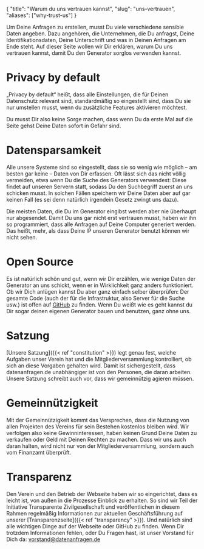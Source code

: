 {
    "title": "Warum du uns vertrauen kannst",
    "slug": "uns-vertrauen",
    "aliases": ["why-trust-us"]
}

Um Deine Anfragen zu erstellen, musst Du viele verschiedene sensible Daten angeben. Dazu angehören, die Unternehmen, die Du anfragst, Deine Identifikationsdaten, Deine Unterschrift und was in Deinen Anfragen am Ende steht. Auf dieser Seite wollen wir Dir erklären, warum Du uns vertrauen kannst, damit Du den Generator sorglos verwenden kannst.

# Privacy by default

„Privacy by default“ heißt, dass alle Einstellungen, die für Deinen Datenschutz relevant sind, standardmäßig so eingestellt sind, dass Du sie nur umstellen musst, wenn du zusätzliche Features aktivieren möchtest.

Du musst Dir also keine Sorge machen, dass wenn Du da erste Mal auf die Seite gehst Deine Daten sofort in Gefahr sind.

# Datensparsamkeit

Alle unsere Systeme sind so eingestellt, dass sie so wenig wie möglich – am besten gar keine – Daten von Dir erfassen. Oft lässt sich das nicht völlig vermeiden, etwa wenn Du die Suche des Generators verwendest: Diese findet auf unseren Servern statt, sodass Du den Suchbegriff zuerst an uns schicken musst. In solchen Fällen speichern wir Deine Daten aber auf gar keinen Fall (es sei denn natürlich irgendein Gesetz zwingt uns dazu).  

Die meisten Daten, die Du im Generator eingibst werden aber nie überhaupt nur abgesendet. Damit Du uns gar nicht erst vertrauen musst, haben wir ihn so programmiert, dass alle Anfragen auf Deine Computer generiert werden. Das heißt, mehr, als dass Deine IP unseren Generator benutzt können wir nicht sehen.

# Open Source

Es ist natürlich schön und gut, wenn wir Dir erzählen, wie wenige Daten der Generator an uns schickt, wenn er in Wirklichkeit ganz anders funktioniert. Ob wir Dich anlügen kannst Du aber ganz einfach selber überprüfen: Der gesamte Code (auch der für die Infrastruktur, also Server für die Suche usw.) ist offen auf [GitHub](https://github.com/datenanfragen) zu finden. Wenn Du weißt wie es geht kannst du Dir sogar deinen eigenen Generator bauen und benutzen, ganz ohne uns.

# Satzung

[Unsere Satzung]({{< ref "constitution" >}}) legt genau fest, welche Aufgaben unser Verein hat und die Mitgliederversammlung kontrolliert, ob sich an diese Vorgaben gehalten wird. Damit ist sichergestellt, dass datenanfragen.de unabhängiger ist von den Personen, die daran arbeiten. Unsere Satzung schreibt auch vor, dass wir gemeinnützig agieren müssen.

# Gemeinnützigkeit

Mit der Gemeinnützigkeit kommt das Versprechen, dass die Nutzung von allen Projekten des Vereins für sein Bestehen kostenlos bleiben wird. Wir verfolgen also keine Gewinninteressen, haben keinen Grund Deine Daten zu verkaufen oder Geld mit Deinen Rechten zu machen. Dass wir uns auch daran halten, wird nicht nur von der Mitgliederversammlung, sondern auch vom Finanzamt überprüft.

# Transparenz

Den Verein und den Betrieb der Webseite haben wir so eingerichtet, dass es leicht ist, von außen in die Prozesse Einblick zu erhalten. So sind wir Teil der Initiative Transparente Zivilgesellschaft und veröffentlichen in diesem Rahmen regelmäßig Informationen zur aktuellen Geschäftsführung auf unserer [Transparenzseite]({{< ref "transparency" >}}). Und natürlich sind alle wichtigen Dinge auf der Webseite oder GitHub zu finden. Wenn Dir trotzdem Informationen fehlen, oder Du Fragen hast, ist unser Vorstand für Dich da: [vorstand@datenanfragen.de](mailto:vorstand@datenanfragen.de)
